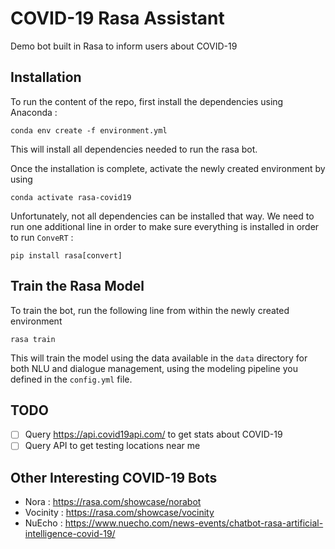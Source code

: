 # COVID-19 Rasa Assistant
Demo bot built in Rasa to inform users about COVID-19 

## Installation

To run the content of the repo, first install the dependencies using Anaconda :

```
conda env create -f environment.yml
```

This will install all dependencies needed to run the rasa bot.

Once the installation is complete, activate the newly created environment by using

```
conda activate rasa-covid19
```

Unfortunately, not all dependencies can be installed that way. We need to run one additional line in order to make sure everything is installed in order to run `ConveRT` :

```
pip install rasa[convert]
```

## Train the Rasa Model

To train the bot, run the following line from within the newly created environment

```
rasa train
```

This will train the model using the data available in the `data` directory for both NLU and dialogue management, using the modeling pipeline you defined in the `config.yml` file.


## TODO
* [ ] Query https://api.covid19api.com/ to get stats about COVID-19
* [ ] Query API to get testing locations near me

## Other Interesting COVID-19 Bots

* Nora : https://rasa.com/showcase/norabot
* Vocinity : https://rasa.com/showcase/vocinity
* NuEcho : https://www.nuecho.com/news-events/chatbot-rasa-artificial-intelligence-covid-19/
